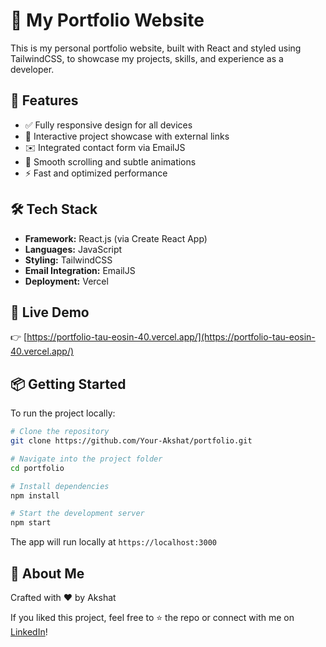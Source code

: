 # 💼 My Portfolio Website

This is my personal portfolio website, built with React and styled using TailwindCSS, to showcase my projects, skills, and experience as a developer.

## 🌟 Features
- ✅ Fully responsive design for all devices
- 🧩 Interactive project showcase with external links
- ✉️ Integrated contact form via EmailJS
- 🎯 Smooth scrolling and subtle animations
- ⚡ Fast and optimized performance

## 🛠️ Tech Stack
- **Framework:** React.js (via Create React App)
- **Languages:** JavaScript
- **Styling:** TailwindCSS
- **Email Integration:** EmailJS
- **Deployment:** Vercel

## 🚀 Live Demo
👉 [https://portfolio-tau-eosin-40.vercel.app/](https://portfolio-tau-eosin-40.vercel.app/)

## 📦 Getting Started
To run the project locally:

```bash
# Clone the repository
git clone https://github.com/Your-Akshat/portfolio.git

# Navigate into the project folder
cd portfolio

# Install dependencies
npm install

# Start the development server
npm start
```

The app will run locally at `https://localhost:3000`

## 👤 About Me
Crafted with ❤️ by Akshat

If you liked this project, feel free to ⭐ the repo or connect with me on [LinkedIn](https://www.linkedin.com/in/akshat-jain-69a751258/)!
